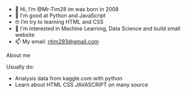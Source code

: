 - 👋 Hi, I’m @Mr-Tim28 im was born in 2008
- 🧠 I'm good at Python and JavaScript
- 🤓 I’m try to learning HTML and CSS
- 🤖 I'm interested in Machine Learning, Data Science and build small website
- 📫 My email: ntim293@gmail.com

About me

Usually do:
- Analysis data from kaggle.com with python
- Learn about HTML CSS JAVASCRIPT on many source


